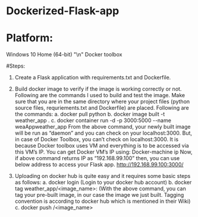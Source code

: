 # Dockerized-Flask-app
# Platform:
Windows 10 Home (64-bit) "\n"
Docker toolbox

#Steps:
1) Create a Flask application with requirements.txt and Dockerfile.

2) Build docker image to verify if the image is working correctly or not. Following are the commands I used to build and test the image. Make sure that you are in the same directory where your project files (python source files, requriements.txt and Dockerfile) are placed. Following are the commands:
a. docker pull python
b. docker image built -t weather_app . 
c. docker container run -d -p 3000:5000 --name weaAppweather_app
From the above command, your newly built image will be run as “daemon” and you can check on your localhost:3000. But, in case of Docker Toolbox, you can’t check on localhost:3000. It is because Docker toolbox uses VM and everything is to be accessed via this VM’s IP.
You can get Docker VM’s IP using:
Docker-machine ip
Now, if above command returns IP as “192.168.99.100” then, you can use below address to access your Flask app.
http://192.168.99.100:3000/

3) Uploading on docker hub is quite easy and it requires some basic steps as follows:
a. docker  login (Login to your docker hub account)
b. docker tag weather_app<username>/<image_name>:<tag>
(With the above command, you can tag your pre-built image, in our case the image we just built. Tagging convention is according to docker hub which is mentioned in their Wiki)
c. docker push <username>/<image_name>

